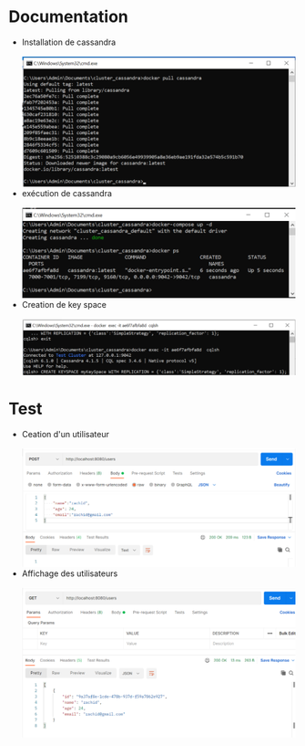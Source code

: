 <h1>Documentation</h1>
<ul>
    <li>Installation de cassandra</li>
    <br>
    <img src="img/pull.png">
    <br>
    <li>exécution de cassandra</li>
    <br>
    <img src="img/run.png">
    <br>
    <li>Creation de key space</li>
    <br>
    <img src="img/keyspace.png">
</ul>
<h1>Test</h1>
<ul>
    <li>Ceation d'un utilisateur</li>
    <br>
    <img src="img/post.png">
    <br>
    <li>Affichage des utilisateurs</li>
    <br>
    <img src="img/get.png">
</ul>
